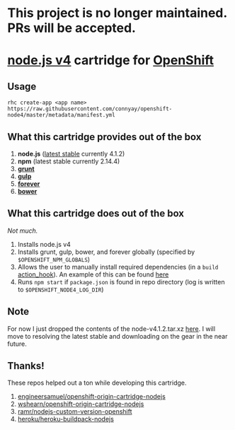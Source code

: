 # This project is no longer maintained. PRs will be accepted.


# [node.js v4](https://nodejs.org/) cartridge for [OpenShift](https://www.openshift.com/)

## Usage

`rhc create-app <app name> https://raw.githubusercontent.com/connyay/openshift-node4/master/metadata/manifest.yml`


What this cartridge provides out of the box
---
1. **node.js** ([latest stable](http://semver.io/node/stable) currently 4.1.2)
2. **npm** (latest stable currently 2.14.4)
3. **[grunt](https://www.npmjs.com/package/grunt-cli)**
4. **[gulp](https://www.npmjs.com/package/gulp)**
5. **[forever](https://www.npmjs.com/package/forever)**
6. **[bower](https://www.npmjs.com/package/bower)**

What this cartridge does out of the box
---
*Not much.*

1. Installs node.js v4
2. Installs grunt, gulp, bower, and forever globally (specified by `$OPENSHIFT_NPM_GLOBALS`)
3. Allows the user to manually install required dependencies (in a `build` [action_hook](http://openshift.github.io/documentation/oo_user_guide.html#action-hooks)). An example of this can be found [here](template/.openshift/action_hooks/build)
4. Runs `npm start` if `package.json` is found in repo directory (log is written to `$OPENSHIFT_NODE4_LOG_DIR`)

Note
---
For now I just dropped the contents of the node-v4.1.2.tar.xz [here](bin/node). I will move to resolving the latest stable and downloading on the gear in the near future.

Thanks!
---
These repos helped out a ton while developing this cartridge.

1. [engineersamuel/openshift-origin-cartridge-nodejs](https://github.com/engineersamuel/openshift-origin-cartridge-nodejs)
2. [wshearn/openshift-origin-cartridge-nodejs](https://github.com/wshearn/openshift-origin-cartridge-nodejs)
3. [ramr/nodejs-custom-version-openshift](https://github.com/ramr/nodejs-custom-version-openshift)
4. [heroku/heroku-buildpack-nodejs](https://github.com/heroku/heroku-buildpack-nodejs)
